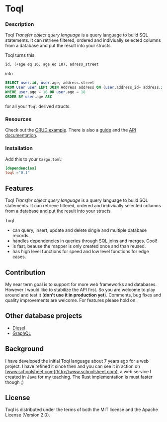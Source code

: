 # Toql

### Description
Toql *Transfer object query language* is a query language to build SQL statements. It can retrieve filtered, ordered and indiviually selected columns from a database and put the result into your structs.

Toql turns this
```toql
id, (+age eq 16; age eq 18), adress_street
```
into
```sql
SELECT user.id, user.age, address.street
FROM User user LEFt JOIN Address address ON (user.address_id= address.id)
WHERE user.age = 16 OR user.age = 18
ORDER BY user.age ASC
```
for all your `Toql` derived structs.

### Resources
Check out the [CRUD example](https://github.com/roy-ganz/toql/blob/master/examples/rocket_mysql/main.rs). There is also a [guide](https://github.com/roy-ganz/toql/blob/master/guide/src/introduction.md) and the [API documentation](https://docs.rs/toql/0.1.4/toql/).

### Installation

Add this to your `Cargo.toml`:

```toml
[dependencies]
toql ="0.1"
```

## Features

Toql _Transfer object query language_ is a query language to build SQL statements. It can retrieve filtered, ordered and indiviually selected columns from a database and put the result into your structs.

Toql
 - can query, insert, update and delete single and multiple database records.
 - handles dependencies in queries through SQL joins and merges. Cool!
 - is fast, beause the mapper is only created once and than reused.
 - has high level functions for speed and low level functions for edge cases.
 

## Contribution
My near term goal is to support for more web frameworks and databases. However I would like to stabilize the API first. So you are welcome to play around and test it (**don't use it in production yet**). Comments, bug fixes and quality improvements are welcome. For features please hold on.

## Other database projects
- [Diesel](http://diesel.rs/)
- [GraphQL](https://github.com/graphql-rust)


## Background
I have developed the initial Toql language about 7 years ago for a web project. I have refined it since then and you can see it in action on [www.schoolsheet.com](http://www.schoolsheet.com), a web service I created in Java for my teaching. The Rust implementation is must faster though ;)


## License

Toql is distributed under the terms of both the MIT license and the
Apache License (Version 2.0).

